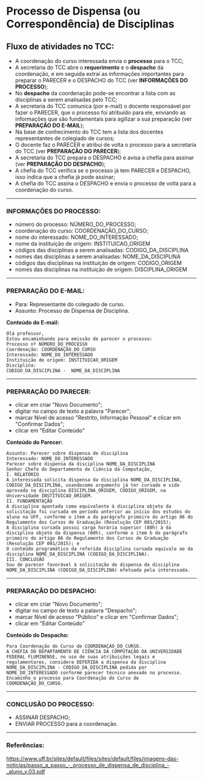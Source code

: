 # Processo de Dispensa (ou Correspondência) de Disciplinas

## Fluxo de atividades no TCC:
- A coordenação do curso interessada envia o __processo__ para o TCC;
- A secretaria do TCC abre o __requerimento__ e o __despacho__ da coordenação, e em seguida extrai as informações importantes para preparar o PARECER e o DESPACHO do TCC (ver __INFORMAÇÕES DO PROCESSO__);
- No __despacho__ da coordenação pode-se encontrar a lista com as disciplinas a serem analisadas pelo TCC;
- A secretaria do TCC comunica (por e-mail) o docente responsável por fazer o PARECER, que o processo foi atribuído para ele, enviando as informações que são fundamentais para agilizar a sua preparação (ver __PREPARAÇÃO DO E-MAIL__);
- Na base de conhecimento do TCC tem a lista dos docentes representantes de colegiado de cursos;
- O docente faz o PARECER e atribui de volta o processo para a secretaria do TCC (ver __PREPARAÇÃO DO PARECER__);
- A secretaria do TCC prepara o DESPACHO e avisa a chefia para assinar (ver __PREPARAÇÃO DO DESPACHO__);
- A chefia do TCC verifica se o processo já tem PARECER e DESPACHO, isso indica que a chefia já pode assinar;
- A chefia do TCC assina o DESPACHO e envia o processo de volta para a coordenação do curso.

---

### INFORMAÇÕES DO PROCESSO:
- número do processo: NÚMERO_DO_PROCESSO;
- coordenação do curso: COORDENAÇÃO_DO_CURSO;
- nome do interessado: NOME_DO_INTERESSADO;
- nome da instituição de origem: INSTITUICAO_ORIGEM
- códigos das disciplinas a serem analisadas: CODIGO_DA_DISCIPLINA
- nomes das disciplinas a serem analisadas: NOME_DA_DISCIPLINA
- códigos das disciplinas na instituição de origem: CODIGO_ORIGEM
- nomes das disciplinas na instituição de origem: DISCIPLINA_ORIGEM

---

### PREPARAÇÃO DO E-MAIL:
- Para: Representante do colegiado de curso.
- Assunto: Processo de Dispensa de Disciplina.

**Conteúdo do E-mail:**
~~~
Olá professor,
Estou encaminhando para emissão de parecer o processo:
Processo nº NÚMERO_DO_PROCESSO
Coordenação: COORDENAÇÃO_DO_CURSO
Interessado: NOME_DO_INTERESSADO
Instituição de origem: INSTITUICAO_ORIGEM
Disciplina:
CODIGO_DA_DISCIPLINA -  NOME_DA_DISCIPLINA
~~~

---

### PREPARAÇÃO DO PARECER:
- clicar em criar "Novo Documento";
- digitar no campo de texto a palavra "Parecer";
- marcar Nível de acesso "Restrito, Informação Pessoal" e clicar em "Confirmar Dados";
- clicar em "Editar Conteúdo"

**Conteúdo do Parecer:**
~~~
Assunto: Parecer sobre dispensa de disciplina
Interessado: NOME_DO_INTERESSADO
Parecer sobre dispensa da disciplina NOME_DA_DISCIPLINA
Senhor Chefe do Departamento de Ciência da Computação,
I. RELATÓRIO
A interessada solicita dispensa da disciplina NOME_DA_DISCIPLINA, CODIGO_DA_DISCIPLINA, usandocomo argumento já ter cursado e sido aprovada na disciplina DISCIPLINA_ORIGEM, CODIGO_ORIGEM, na Universidade INSTITUICAO_ORIGEM.
II. FUNDAMENTAÇÃO
A disciplina apontada como equivalente à disciplina objeto da solicitação foi cursada em período anterior ao início dos estudos do aluno na UFF, conforme o item a do parágrafo primeiro do artigo 86 do Regulamento dos Cursos de Graduação (Resolução CEP 001/2015);
A disciplina cursada possui carga horária superior (80h) à da disciplina objeto da dispensa (60h), conforme o item b do parágrafo primeiro do artigo 86 do Regulamento dos Cursos de Graduação (Resolução CEP 001/2015); e
O conteúdo programático da referida disciplina cursada equivale ao da disciplina NOME_DA_DISCIPLINA (CODIGO_DA_DISCIPLINA).
III. CONCLUSÃO
Sou de parecer favorável à solicitação de dispensa da disciplina NOME_DA_DISCIPLINA (CODIGO_DA_DISCIPLINA) efetuada pela interessada.
~~~

---

### PREPARAÇÃO DO DESPACHO:
- clicar em criar "Novo Documento";
- digitar no campo de texto a palavra "Despacho";
- marcar Nível de acesso "Público" e clicar em "Confirmar Dados";
- clicar em "Editar Conteúdo"

**Conteúdo do Despacho:**
~~~
Para Coordenação do Curso de COORDENAÇÃO_DO_CURSO.
A CHEFIA DO DEPARTAMENTO DE CIÊNCIA DA COMPUTAÇÃO DA UNIVERSIDADE FEDERAL FLUMINENSE, no uso de suas atribuições legais e regulamentares, considera DEFERIDA a dispensa da disciplina NOME_DA_DISCIPLINA - CODIGO_DA_DISCIPLINA pedida por NOME_DO_INTERESSADO conforme parecer técnico anexado no processo. Encaminho o processo para Coordenação do Curso de COORDENAÇÃO_DO_CURSO.
~~~

---

### CONCLUSÃO DO PROCESSO:
- ASSINAR DESPACHO;
- ENVIAR PROCESSO para a coordenação.
 

---

### Referências:
<https://www.uff.br/sites/default/files/sites/default/files/imagens-das-noticias/passo_a_passo_-_processo_de_dispensa_de_disciplina_-_aluno_v.03.pdf>
